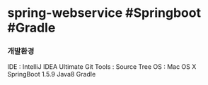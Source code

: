 # spring-webservice #Springboot #Gradle

### 개발환경

IDE : IntelliJ IDEA Ultimate 
Git Tools : Source Tree 
OS : Mac OS X 
SpringBoot 1.5.9 
Java8 
Gradle 
